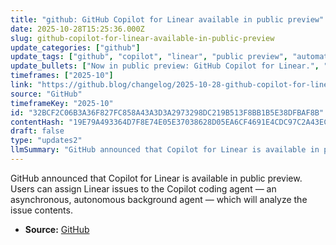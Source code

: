 ```yaml
---
title: "github: GitHub Copilot for Linear available in public preview"
date: 2025-10-28T15:25:36.000Z
slug: github-copilot-for-linear-available-in-public-preview
update_categories: ["github"]
update_tags: ["github", "copilot", "linear", "public preview", "automation", "ai"]
update_bullets: ["Now in public preview: GitHub Copilot for Linear.", "You can assign Linear issues to the Copilot coding agent.", "Copilot is described as an asynchronous, autonomous background agent.", "When assigned, Copilot will analyze the issue contents (additional behaviors were indicated in the announcement).", "Announcement posted on the GitHub Blog changelog."]
timeframes: ["2025-10"]
link: "https://github.blog/changelog/2025-10-28-github-copilot-for-linear-available-in-public-preview"
source: "GitHub"
timeframeKey: "2025-10"
id: "32BCF2C06B3A36F827FC858A43A3D3A2973298DC219B513F8BB1B5E38DFBAF8B"
contentHash: "19E79A493364D7F8E74E05E37038628D05EA6CF4691E4CDC97C2A43ECA02FABC"
draft: false
type: "updates2"
llmSummary: "GitHub announced that Copilot for Linear is available in public preview. Users can assign Linear issues to the Copilot coding agent — an asynchronous, autonomous background agent — which will analyze the issue contents."
---
```


GitHub announced that Copilot for Linear is available in public preview. Users can assign Linear issues to the Copilot coding agent — an asynchronous, autonomous background agent — which will analyze the issue contents.

- **Source:** [GitHub](https://github.blog/changelog/2025-10-28-github-copilot-for-linear-available-in-public-preview)
